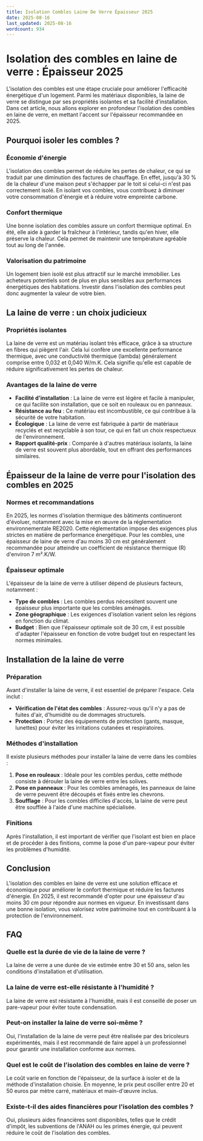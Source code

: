```yaml
---
title: Isolation Combles Laine De Verre Épaisseur 2025
date: 2025-08-16
last_updated: 2025-08-16
wordcount: 934
---
```


# Isolation des combles en laine de verre : Épaisseur 2025

L'isolation des combles est une étape cruciale pour améliorer l'efficacité énergétique d'un logement. Parmi les matériaux disponibles, la laine de verre se distingue par ses propriétés isolantes et sa facilité d'installation. Dans cet article, nous allons explorer en profondeur l'isolation des combles en laine de verre, en mettant l'accent sur l'épaisseur recommandée en 2025.

## Pourquoi isoler les combles ?

### Économie d'énergie

L'isolation des combles permet de réduire les pertes de chaleur, ce qui se traduit par une diminution des factures de chauffage. En effet, jusqu'à 30 % de la chaleur d'une maison peut s'échapper par le toit si celui-ci n'est pas correctement isolé. En isolant vos combles, vous contribuez à diminuer votre consommation d'énergie et à réduire votre empreinte carbone.

### Confort thermique

Une bonne isolation des combles assure un confort thermique optimal. En été, elle aide à garder la fraîcheur à l'intérieur, tandis qu'en hiver, elle préserve la chaleur. Cela permet de maintenir une température agréable tout au long de l'année.

### Valorisation du patrimoine

Un logement bien isolé est plus attractif sur le marché immobilier. Les acheteurs potentiels sont de plus en plus sensibles aux performances énergétiques des habitations. Investir dans l'isolation des combles peut donc augmenter la valeur de votre bien.

## La laine de verre : un choix judicieux

### Propriétés isolantes

La laine de verre est un matériau isolant très efficace, grâce à sa structure en fibres qui piègent l'air. Cela lui confère une excellente performance thermique, avec une conductivité thermique (lambda) généralement comprise entre 0,032 et 0,040 W/m.K. Cela signifie qu'elle est capable de réduire significativement les pertes de chaleur.

### Avantages de la laine de verre

- **Facilité d'installation** : La laine de verre est légère et facile à manipuler, ce qui facilite son installation, que ce soit en rouleaux ou en panneaux.
- **Résistance au feu** : Ce matériau est incombustible, ce qui contribue à la sécurité de votre habitation.
- **Écologique** : La laine de verre est fabriquée à partir de matériaux recyclés et est recyclable à son tour, ce qui en fait un choix respectueux de l'environnement.
- **Rapport qualité-prix** : Comparée à d'autres matériaux isolants, la laine de verre est souvent plus abordable, tout en offrant des performances similaires.

## Épaisseur de la laine de verre pour l'isolation des combles en 2025

### Normes et recommandations

En 2025, les normes d'isolation thermique des bâtiments continueront d'évoluer, notamment avec la mise en œuvre de la réglementation environnementale RE2020. Cette réglementation impose des exigences plus strictes en matière de performance énergétique. Pour les combles, une épaisseur de laine de verre d'au moins 30 cm est généralement recommandée pour atteindre un coefficient de résistance thermique (R) d'environ 7 m².K/W.

### Épaisseur optimale

L'épaisseur de la laine de verre à utiliser dépend de plusieurs facteurs, notamment :

- **Type de combles** : Les combles perdus nécessitent souvent une épaisseur plus importante que les combles aménagés.
- **Zone géographique** : Les exigences d'isolation varient selon les régions en fonction du climat.
- **Budget** : Bien que l'épaisseur optimale soit de 30 cm, il est possible d'adapter l'épaisseur en fonction de votre budget tout en respectant les normes minimales.

## Installation de la laine de verre

### Préparation

Avant d'installer la laine de verre, il est essentiel de préparer l'espace. Cela inclut :

- **Vérification de l'état des combles** : Assurez-vous qu'il n'y a pas de fuites d'air, d'humidité ou de dommages structurels.
- **Protection** : Portez des équipements de protection (gants, masque, lunettes) pour éviter les irritations cutanées et respiratoires.

### Méthodes d'installation

Il existe plusieurs méthodes pour installer la laine de verre dans les combles :

1. **Pose en rouleaux** : Idéale pour les combles perdus, cette méthode consiste à dérouler la laine de verre entre les solives.
2. **Pose en panneaux** : Pour les combles aménagés, les panneaux de laine de verre peuvent être découpés et fixés entre les chevrons.
3. **Soufflage** : Pour les combles difficiles d'accès, la laine de verre peut être soufflée à l'aide d'une machine spécialisée.

### Finitions

Après l'installation, il est important de vérifier que l'isolant est bien en place et de procéder à des finitions, comme la pose d'un pare-vapeur pour éviter les problèmes d'humidité.

## Conclusion

L'isolation des combles en laine de verre est une solution efficace et économique pour améliorer le confort thermique et réduire les factures d'énergie. En 2025, il est recommandé d'opter pour une épaisseur d'au moins 30 cm pour répondre aux normes en vigueur. En investissant dans une bonne isolation, vous valorisez votre patrimoine tout en contribuant à la protection de l'environnement.

## FAQ

### Quelle est la durée de vie de la laine de verre ?

La laine de verre a une durée de vie estimée entre 30 et 50 ans, selon les conditions d'installation et d'utilisation.

### La laine de verre est-elle résistante à l'humidité ?

La laine de verre est résistante à l'humidité, mais il est conseillé de poser un pare-vapeur pour éviter toute condensation.

### Peut-on installer la laine de verre soi-même ?

Oui, l'installation de la laine de verre peut être réalisée par des bricoleurs expérimentés, mais il est recommandé de faire appel à un professionnel pour garantir une installation conforme aux normes.

### Quel est le coût de l'isolation des combles en laine de verre ?

Le coût varie en fonction de l'épaisseur, de la surface à isoler et de la méthode d'installation choisie. En moyenne, le prix peut osciller entre 20 et 50 euros par mètre carré, matériaux et main-d'œuvre inclus.

### Existe-t-il des aides financières pour l'isolation des combles ?

Oui, plusieurs aides financières sont disponibles, telles que le crédit d'impôt, les subventions de l'ANAH ou les primes énergie, qui peuvent réduire le coût de l'isolation des combles.